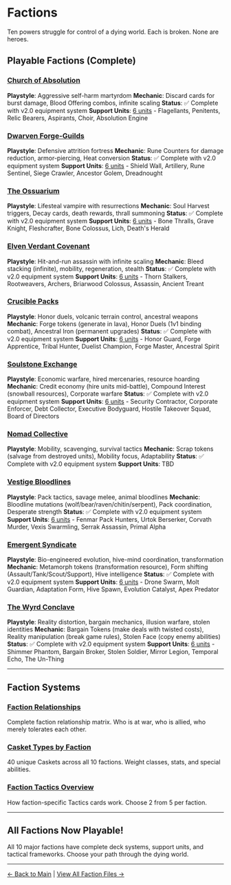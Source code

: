 # Factions

Ten powers struggle for control of a dying world. Each is broken. None are heroes.

## Playable Factions (Complete)

### [Church of Absolution](church/deck-equipment-system.md)
**Playstyle**: Aggressive self-harm martyrdom
**Mechanic**: Discard cards for burst damage, Blood Offering combos, infinite scaling
**Status**: ✅ Complete with v2.0 equipment system
**Support Units**: [6 units](church/support-units.md) - Flagellants, Penitents, Relic Bearers, Aspirants, Choir, Absolution Engine

### [Dwarven Forge-Guilds](dwarves/deck-equipment-system.md)
**Playstyle**: Defensive attrition fortress
**Mechanic**: Rune Counters for damage reduction, armor-piercing, Heat conversion
**Status**: ✅ Complete with v2.0 equipment system
**Support Units**: [6 units](dwarves/support-units.md) - Shield Wall, Artillery, Rune Sentinel, Siege Crawler, Ancestor Golem, Dreadnought

### [The Ossuarium](ossuarium/deck-equipment-system.md)
**Playstyle**: Lifesteal vampire with resurrections
**Mechanic**: Soul Harvest triggers, Decay cards, death rewards, thrall summoning
**Status**: ✅ Complete with v2.0 equipment system
**Support Units**: [6 units](ossuarium/support-units.md) - Bone Thralls, Grave Knight, Fleshcrafter, Bone Colossus, Lich, Death's Herald

### [Elven Verdant Covenant](elves/deck-equipment-system.md)
**Playstyle**: Hit-and-run assassin with infinite scaling
**Mechanic**: Bleed stacking (infinite), mobility, regeneration, stealth
**Status**: ✅ Complete with v2.0 equipment system
**Support Units**: [6 units](elves/support-units.md) - Thorn Stalkers, Rootweavers, Archers, Briarwood Colossus, Assassin, Ancient Treant

### [Crucible Packs](crucible/deck-equipment-system.md)
**Playstyle**: Honor duels, volcanic terrain control, ancestral weapons
**Mechanic**: Forge tokens (generate in lava), Honor Duels (1v1 binding combat), Ancestral Iron (permanent upgrades)
**Status**: ✅ Complete with v2.0 equipment system
**Support Units**: [6 units](crucible/support-units.md) - Honor Guard, Forge Apprentice, Tribal Hunter, Duelist Champion, Forge Master, Ancestral Spirit

### [Soulstone Exchange](exchange/deck-equipment-system.md)
**Playstyle**: Economic warfare, hired mercenaries, resource hoarding
**Mechanic**: Credit economy (hire units mid-battle), Compound Interest (snowball resources), Corporate warfare
**Status**: ✅ Complete with v2.0 equipment system
**Support Units**: [6 units](exchange/support-units.md) - Security Contractor, Corporate Enforcer, Debt Collector, Executive Bodyguard, Hostile Takeover Squad, Board of Directors

### [Nomad Collective](nomads/deck-equipment-system.md)
**Playstyle**: Mobility, scavenging, survival tactics
**Mechanic**: Scrap tokens (salvage from destroyed units), Mobility focus, Adaptability
**Status**: ✅ Complete with v2.0 equipment system
**Support Units**: TBD

### [Vestige Bloodlines](vestige-bloodlines/deck-equipment-system.md)
**Playstyle**: Pack tactics, savage melee, animal bloodlines
**Mechanic**: Bloodline mutations (wolf/bear/raven/chitin/serpent), Pack coordination, Desperate strength
**Status**: ✅ Complete with v2.0 equipment system
**Support Units**: [6 units](vestige-bloodlines/support-units.md) - Fenmar Pack Hunters, Urtok Berserker, Corvath Murder, Vexis Swarmling, Serrak Assassin, Primal Alpha

### [Emergent Syndicate](emergent/deck-equipment-system.md)
**Playstyle**: Bio-engineered evolution, hive-mind coordination, transformation
**Mechanic**: Metamorph tokens (transformation resource), Form shifting (Assault/Tank/Scout/Support), Hive intelligence
**Status**: ✅ Complete with v2.0 equipment system
**Support Units**: [6 units](emergent/support-units.md) - Drone Swarm, Molt Guardian, Adaptation Form, Hive Spawn, Evolution Catalyst, Apex Predator

### [The Wyrd Conclave](wyrd-conclave/deck-equipment-system.md)
**Playstyle**: Reality distortion, bargain mechanics, illusion warfare, stolen identities
**Mechanic**: Bargain Tokens (make deals with twisted costs), Reality manipulation (break game rules), Stolen Face (copy enemy abilities)
**Status**: ✅ Complete with v2.0 equipment system
**Support Units**: [6 units](wyrd-conclave/support-units.md) - Shimmer Phantom, Bargain Broker, Stolen Soldier, Mirror Legion, Temporal Echo, The Un-Thing

---

## Faction Systems

### [Faction Relationships](relationships.md)
Complete faction relationship matrix. Who is at war, who is allied, who merely tolerates each other.

### [Casket Types by Faction](casket-types.md)
40 unique Caskets across all 10 factions. Weight classes, stats, and special abilities.

### [Faction Tactics Overview](tactics-overview.md)
How faction-specific Tactics cards work. Choose 2 from 5 per faction.

---

## All Factions Now Playable!

All 10 major factions have complete deck systems, support units, and tactical frameworks. Choose your path through the dying world.

---

[← Back to Main](../index.html) | [View All Faction Files →](https://github.com/KeeberGoblin/penance/tree/main/docs/factions)
